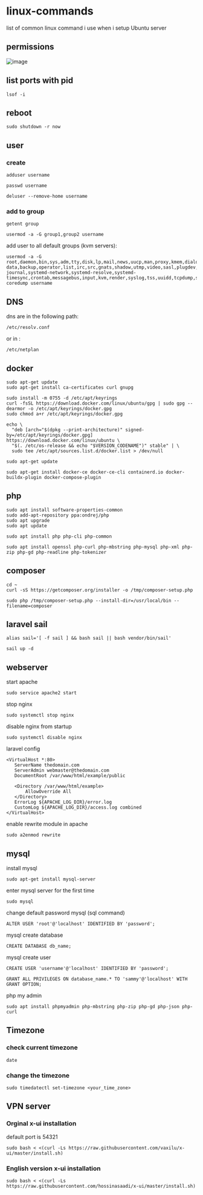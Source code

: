 # linux-commands

list of common linux command i use when i setup Ubuntu server

## permissions
![image](https://user-images.githubusercontent.com/86796762/235347441-75e56147-ece8-4de2-bf19-8fa47117bcf1.png)

## list ports with pid
```shell
lsof -i
```
## reboot
```shell
sudo shutdown -r now
```
## user

### create 
```shell
adduser username
```
```shell
passwd username
```
```shell
deluser --remove-home username
```

### add to group 
```shell
getent group
```
```shell
usermod -a -G group1,group2 username
```
add user to all default groups (kvm servers):
```shell
usermod -a -G root,daemon,bin,sys,adm,tty,disk,lp,mail,news,uucp,man,proxy,kmem,dialout,fax,voice,cdrom,floppy,tape,sudo,audio,dip,www-data,backup,operator,list,irc,src,gnats,shadow,utmp,video,sasl,plugdev,staff,games,users,nogroup,systemd-journal,systemd-network,systemd-resolve,systemd-timesync,crontab,messagebus,input,kvm,render,syslog,tss,uuidd,tcpdump,ssh,landscape,admin,netdev,lxd,systemd-coredump username
```

## DNS
dns are in the following path:
```shell
/etc/resolv.conf
```
or in :
```shell
/etc/netplan
```
## docker

```shell
sudo apt-get update
sudo apt-get install ca-certificates curl gnupg
```
```shell
sudo install -m 0755 -d /etc/apt/keyrings
curl -fsSL https://download.docker.com/linux/ubuntu/gpg | sudo gpg --dearmor -o /etc/apt/keyrings/docker.gpg
sudo chmod a+r /etc/apt/keyrings/docker.gpg
```
```shell
echo \
  "deb [arch="$(dpkg --print-architecture)" signed-by=/etc/apt/keyrings/docker.gpg] https://download.docker.com/linux/ubuntu \
  "$(. /etc/os-release && echo "$VERSION_CODENAME")" stable" | \
  sudo tee /etc/apt/sources.list.d/docker.list > /dev/null
```
```shell
sudo apt-get update
```
```shell
sudo apt-get install docker-ce docker-ce-cli containerd.io docker-buildx-plugin docker-compose-plugin
```
## php
```shell
sudo apt install software-properties-common
sudo add-apt-repository ppa:ondrej/php
sudo apt upgrade
sudo apt update
```
```shell
sudo apt install php php-cli php-common
```
```shell
sudo apt install openssl php-curl php-mbstring php-mysql php-xml php-zip php-gd php-readline php-tokenizer
```
## composer
```shell
cd ~
curl -sS https://getcomposer.org/installer -o /tmp/composer-setup.php
```
```shell
sudo php /tmp/composer-setup.php --install-dir=/usr/local/bin --filename=composer
```
## laravel sail
```shell
alias sail='[ -f sail ] && bash sail || bash vendor/bin/sail'
```
```shell
sail up -d
```

## webserver
start apache
```shell
sudo service apache2 start
```
stop nginx
```shell
sudo systemctl stop nginx
```
disable nginx from startup
```shell
sudo systemctl disable nginx
```
laravel config
```text
<VirtualHost *:80>
   ServerName thedomain.com
   ServerAdmin webmaster@thedomain.com
   DocumentRoot /var/www/html/example/public

   <Directory /var/www/html/example>
       AllowOverride All
   </Directory>
   ErrorLog ${APACHE_LOG_DIR}/error.log
   CustomLog ${APACHE_LOG_DIR}/access.log combined
</VirtualHost>
```
enable rewrite module in apache
```shell
sudo a2enmod rewrite
```

## mysql
install mysql
```shell
sudo apt-get install mysql-server
```
enter mysql server for the first time
```shell
sudo mysql
```
change default password mysql (sql command)
```shell
ALTER USER 'root'@'localhost' IDENTIFIED BY 'password';
```
mysql create database
```shell
CREATE DATABASE db_name;
```

mysql create user
```shell
CREATE USER 'username'@'localhost' IDENTIFIED BY 'password';
```
```shell
GRANT ALL PRIVILEGES ON database_name.* TO 'sammy'@'localhost' WITH GRANT OPTION;
```

php my admin
```shell
sudo apt install phpmyadmin php-mbstring php-zip php-gd php-json php-curl
```
## Timezone
### check current timezone
```
date
```
### change the timezone
```shell
sudo timedatectl set-timezone <your_time_zone>
```
## VPN server
### Orginal x-ui installation
default port is 54321
```shell
sudo bash < <(curl -Ls https://raw.githubusercontent.com/vaxilu/x-ui/master/install.sh)
```
### English version x-ui installation
```shell
sudo bash < <(curl -Ls https://raw.githubusercontent.com/hossinasaadi/x-ui/master/install.sh)
```
